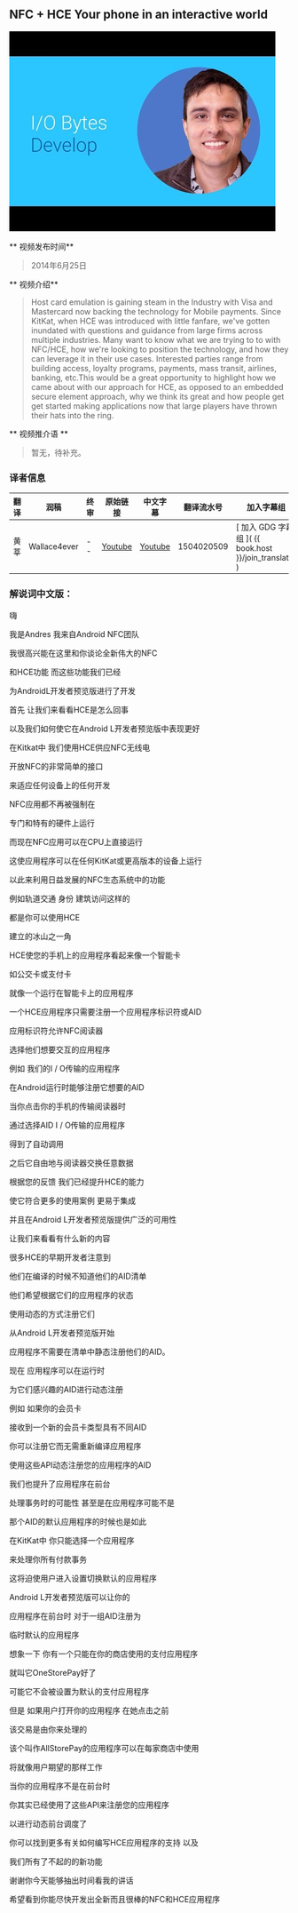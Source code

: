 ## NFC + HCE Your phone in an interactive world 

![video_screenshot](images/ZaVkKagA_oA.jpg) 

** 视频发布时间**
 
> 2014年6月25日

** 视频介绍**

> Host card emulation is gaining steam in the Industry with Visa and Mastercard now backing the technology for Mobile payments. Since KitKat, when HCE was introduced with little fanfare, we've gotten inundated with questions and guidance from large firms across multiple industries. Many want to know what we are trying to to with NFC/HCE, how we're looking to position the technology, and how they can leverage it in their use cases. Interested parties range from building access, loyalty programs, payments, mass transit, airlines, banking, etc.This would be a great opportunity to highlight how we came about with our approach for HCE, as opposed to an embedded secure element approach, why we think its great and how people get get started making applications now that large players have thrown their hats into the ring.

** 视频推介语 **

>  暂无，待补充。

### 译者信息 

| 翻译 | 润稿 | 终审 | 原始链接 | 中文字幕 |  翻译流水号  |  加入字幕组  |
| ----|----|----|----|----|----|----|
| 黄莘 | Wallace4ever | -- | [ Youtube ]( https://www.youtube.com/watch?v=ZaVkKagA_oA ) | [ Youtube ](https://www.youtube.com/watch?v=EcmKIZjzP_8) | 1504020509 | [ 加入 GDG 字幕组 ]( {{ book.host }}/join_translator ) |


### 解说词中文版：

嗨

我是Andres 我来自Android NFC团队

我很高兴能在这里和你谈论全新伟大的NFC

和HCE功能  而这些功能我们已经

为AndroidL开发者预览版进行了开发

首先  让我们来看看HCE是怎么回事

以及我们如何使它在Android L开发者预览版中表现更好

在Kitkat中  我们使用HCE供应NFC无线电

开放NFC的非常简单的接口

来适应任何设备上的任何开发

NFC应用都不再被强制在

专门和特有的硬件上运行

而现在NFC应用可以在CPU上直接运行

这使应用程序可以在任何KitKat或更高版本的设备上运行

以此来利用日益发展的NFC生态系统中的功能

例如轨道交通  身份  建筑访问这样的

都是你可以使用HCE

建立的冰山之一角

HCE使您的手机上的应用程序看起来像一个智能卡

如公交卡或支付卡

就像一个运行在智能卡上的应用程序

一个HCE应用程序只需要注册一个应用程序标识符或AID

应用标识符允许NFC阅读器

选择他们想要交互的应用程序

例如  我们的I / O传输的应用程序

在Android运行时能够注册它想要的AID

当你点击你的手机的传输阅读器时

通过选择AID  I / O传输的应用程序

得到了自动调用

之后它自由地与阅读器交换任意数据

根据您的反馈  我们已经提升HCE的能力

使它符合更多的使用案例  更易于集成

并且在Android L开发者预览版提供广泛的可用性

让我们来看看有什么新的内容

很多HCE的早期开发者注意到

他们在编译的时候不知道他们的AID清单

他们希望根据它们的应用程序的状态

使用动态的方式注册它们

从Android L开发者预览版开始

应用程序不需要在清单中静态注册他们的AID。

现在 应用程序可以在运行时

为它们感兴趣的AID进行动态注册

例如  如果你的会员卡

接收到一个新的会员卡类型具有不同AID

你可以注册它而无需重新编译应用程序

使用这些API动态注册您的应用程序的AID

我们也提升了应用程序在前台

处理事务时的可能性 甚至是在应用程序可能不是

那个AID的默认应用程序的时候也是如此

在KitKat中  你只能选择一个应用程序

来处理你所有付款事务

这将迫使用户进入设置切换默认的应用程序

Android L开发者预览版可以让你的

应用程序在前台时  对于一组AID注册为

临时默认的应用程序

想象一下  你有一个只能在你的商店使用的支付应用程序

就叫它OneStorePay好了

可能它不会被设置为默认的支付应用程序

但是  如果用户打开你的应用程序  在她点击之前

该交易是由你来处理的

该个叫作AllStorePay的应用程序可以在每家商店中使用

将就像用户期望的那样工作

当你的应用程序不是在前台时

你其实已经使用了这些API来注册您的应用程序

以进行动态前台调度了

你可以找到更多有关如何编写HCE应用程序的支持  以及

我们所有了不起的的新功能 

谢谢你今天能够抽出时间看我的讲话

希望看到你能尽快开发出全新而且很棒的NFC和HCE应用程序

